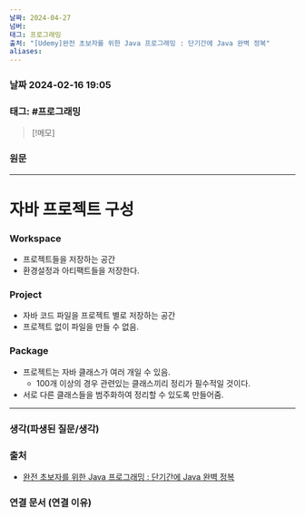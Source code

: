 ```yaml
---
날짜: 2024-04-27
넘버: 
태그: 프로그래밍
출처: "[Udemy]완전 초보자를 위한 Java 프로그래밍 : 단기간에 Java 완벽 정복"
aliases:
---
```

### 날짜  2024-02-16 19:05

### 태그:  #프로그래밍

>[!메모]
>

### 원문
---
# 자바 프로젝트 구성
### Workspace
- 프로젝트들을 저장하는 공간
- 환경설정과 아티팩트들을 저장한다.
### Project
- 자바 코드 파일을 프로젝트 별로 저장하는 공간
- 프로젝트 없이 파일을 만들 수 없음.
### Package
- 프로젝트는 자바 클래스가 여러 개일 수 있음.
	- 100개 이상의 경우 관련있는 클래스끼리 정리가 필수적일 것이다.
- 서로 다른 클래스들을 범주화하여 정리할 수 있도록 만들어줌.


---
### 생각(파생된 질문/생각)

### 출처
- [완전 초보자를 위한 Java 프로그래밍 : 단기간에 Java 완벽 정복](https://www.udemy.com/course/best-java-programming/?couponCode=ST6MT42324)

### 연결 문서 (연결 이유)
